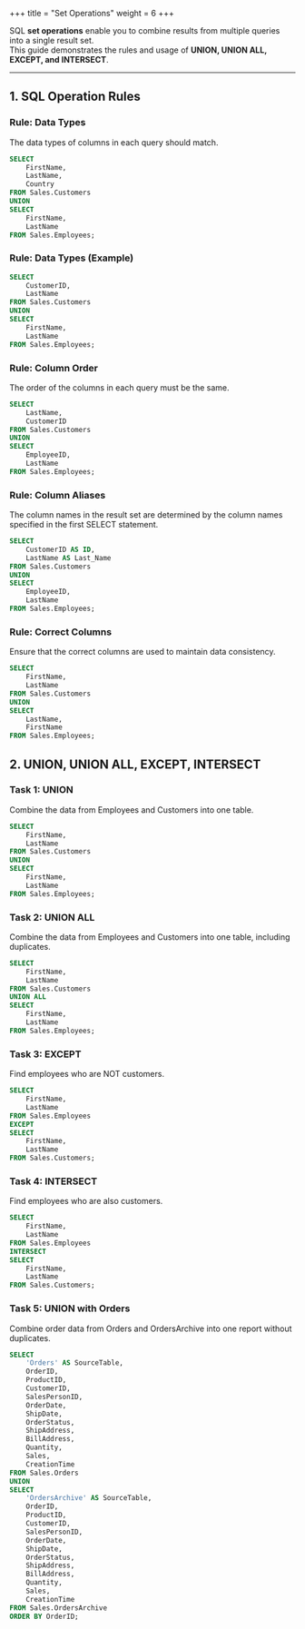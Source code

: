 +++
title = "Set Operations"
weight = 6
+++

SQL **set operations** enable you to combine results from multiple queries into a single result set.  
This guide demonstrates the rules and usage of **UNION, UNION ALL, EXCEPT, and INTERSECT**.

---

## 1. SQL Operation Rules

### Rule: Data Types
The data types of columns in each query should match.
```sql
SELECT
    FirstName,
    LastName,
    Country
FROM Sales.Customers
UNION
SELECT
    FirstName,
    LastName
FROM Sales.Employees;
```

### Rule: Data Types (Example)
```sql
SELECT
    CustomerID,
    LastName
FROM Sales.Customers
UNION
SELECT
    FirstName,
    LastName
FROM Sales.Employees;
```

### Rule: Column Order

The order of the columns in each query must be the same.

```sql
SELECT
    LastName,
    CustomerID
FROM Sales.Customers
UNION
SELECT
    EmployeeID,
    LastName
FROM Sales.Employees;
```

### Rule: Column Aliases

The column names in the result set are determined by the column names specified in the first SELECT statement.

```sql
SELECT
    CustomerID AS ID,
    LastName AS Last_Name
FROM Sales.Customers
UNION
SELECT
    EmployeeID,
    LastName
FROM Sales.Employees;
```

### Rule: Correct Columns

Ensure that the correct columns are used to maintain data consistency.

```sql
SELECT
    FirstName,
    LastName
FROM Sales.Customers
UNION
SELECT
    LastName,
    FirstName
FROM Sales.Employees;
```

## 2. UNION, UNION ALL, EXCEPT, INTERSECT
### Task 1: UNION

Combine the data from Employees and Customers into one table.
```sql
SELECT
    FirstName,
    LastName
FROM Sales.Customers
UNION
SELECT
    FirstName,
    LastName
FROM Sales.Employees;
```

### Task 2: UNION ALL

Combine the data from Employees and Customers into one table, including duplicates.
```sql
SELECT
    FirstName,
    LastName
FROM Sales.Customers
UNION ALL
SELECT
    FirstName,
    LastName
FROM Sales.Employees;
```

### Task 3: EXCEPT

Find employees who are NOT customers.

```sql
SELECT
    FirstName,
    LastName
FROM Sales.Employees
EXCEPT
SELECT
    FirstName,
    LastName
FROM Sales.Customers;
```

### Task 4: INTERSECT

Find employees who are also customers.
```sql
SELECT
    FirstName,
    LastName
FROM Sales.Employees
INTERSECT
SELECT
    FirstName,
    LastName
FROM Sales.Customers;
```

### Task 5: UNION with Orders

Combine order data from Orders and OrdersArchive into one report without duplicates.
```sql
SELECT
    'Orders' AS SourceTable,
    OrderID,
    ProductID,
    CustomerID,
    SalesPersonID,
    OrderDate,
    ShipDate,
    OrderStatus,
    ShipAddress,
    BillAddress,
    Quantity,
    Sales,
    CreationTime
FROM Sales.Orders
UNION
SELECT
    'OrdersArchive' AS SourceTable,
    OrderID,
    ProductID,
    CustomerID,
    SalesPersonID,
    OrderDate,
    ShipDate,
    OrderStatus,
    ShipAddress,
    BillAddress,
    Quantity,
    Sales,
    CreationTime
FROM Sales.OrdersArchive
ORDER BY OrderID;
```